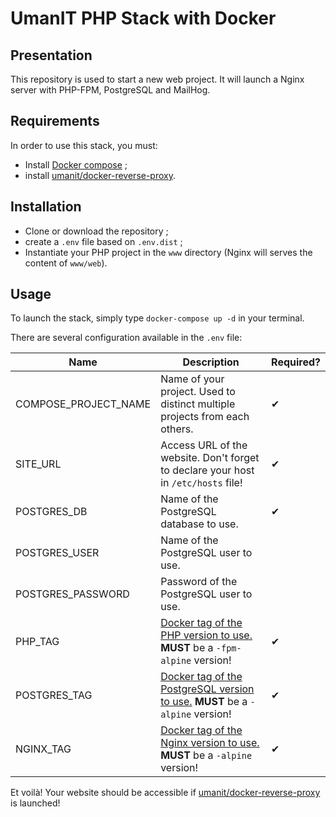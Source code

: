# UmanIT PHP Stack with Docker

## Presentation
This repository is used to start a new web project. It will launch a Nginx server with PHP-FPM, PostgreSQL and MailHog.

## Requirements
In order to use this stack, you must:
* Install [Docker compose](https://docs.docker.com/compose/) ;
* install [umanit/docker-reverse-proxy](https://github.com/umanit/docker-reverse-proxy).

## Installation
* Clone or download the repository ;
* create a `.env` file based on `.env.dist` ;
* Instantiate your PHP project in the `www` directory (Nginx will serves the content of `www/web`).

## Usage
To launch the stack, simply type `docker-compose up -d` in your terminal.

There are several configuration available in the `.env` file:

|Name|Description|Required?|
|--|--|--|
|COMPOSE_PROJECT_NAME|Name of your project. Used to distinct multiple projects from each others.  |✔|
|SITE_URL|Access URL of the website. Don't forget to declare your host in `/etc/hosts` file!|✔|
|POSTGRES_DB|Name of the PostgreSQL database to use.|✔|
|POSTGRES_USER|Name of the PostgreSQL user to use.||
|POSTGRES_PASSWORD|Password of the PostgreSQL user to use.||
|PHP_TAG|[Docker tag of the PHP version to use.](https://hub.docker.com/_/php/) **MUST** be a `-fpm-alpine` version!|✔|
|POSTGRES_TAG|[Docker tag of the PostgreSQL version to use.](https://hub.docker.com/_/postgres/) **MUST** be a `-alpine` version!|✔|
|NGINX_TAG|[Docker tag of the Nginx version to use.](https://hub.docker.com/_/nginx/) **MUST** be a `-alpine` version!|✔|

Et voilà! Your website should be accessible if [umanit/docker-reverse-proxy](https://github.com/umanit/docker-reverse-proxy) is launched!
